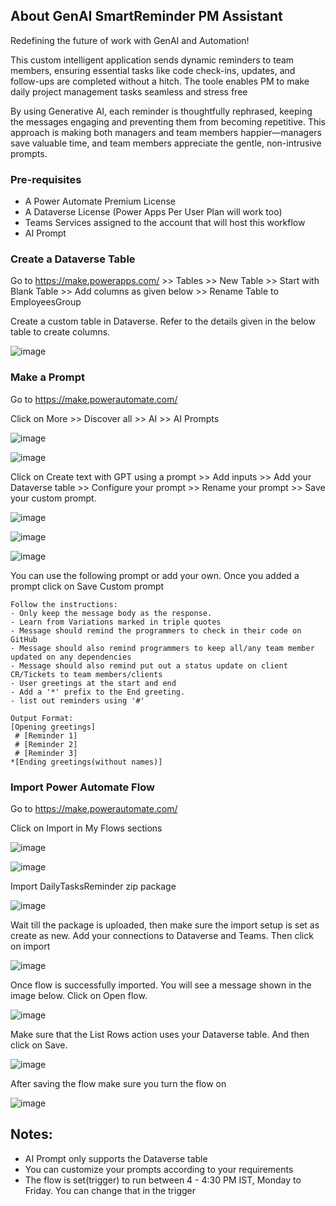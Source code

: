 ## About GenAI SmartReminder PM Assistant
Redefining the future of work with GenAI and Automation!

This custom intelligent application sends dynamic reminders to team members, ensuring essential tasks like code check-ins, updates, and follow-ups are completed without a hitch. The toole enables PM to make daily project management tasks seamless and stress free

By using Generative AI, each reminder is thoughtfully rephrased, keeping the messages engaging and preventing them from becoming repetitive. This approach is making both managers and team members happier—managers save valuable time, and team members appreciate the gentle, non-intrusive prompts.

### Pre-requisites
- A Power Automate Premium License
- A Dataverse License (Power Apps Per User Plan will work too)
- Teams Services assigned to the account that will host this workflow
- AI Prompt

### Create a Dataverse Table

Go to https://make.powerapps.com/ >> Tables >> New Table >> Start with Blank Table >> Add columns as given below >> Rename Table to EmployeesGroup

Create a custom table in Dataverse. Refer to the details given in the below table to create columns.

![image](https://github.com/user-attachments/assets/b898a340-72ec-4201-aede-b0b81cdbb33c)

### Make a Prompt
Go to https://make.powerautomate.com/

Click on More >> Discover all >> AI >> AI Prompts

![image](https://github.com/user-attachments/assets/fa1c4407-210c-4ff6-8a32-10f3e4761e76)

![image](https://github.com/user-attachments/assets/e15d1fb4-52fd-431f-8745-7d2e504b472d)

Click on Create text with GPT using a prompt >> Add inputs >> Add your Dataverse table >> Configure your prompt >> Rename your prompt >> Save your custom prompt.

![image](https://github.com/user-attachments/assets/48b9262b-adcd-4b01-86bb-780ddbb2fc14)

![image](https://github.com/user-attachments/assets/11da99ed-3db0-4a77-9a2b-145effb4ad64)

![image](https://github.com/user-attachments/assets/3ba61afd-0494-46ff-87ed-289a3cb653a5)

You can use the following prompt or add your own. Once you added a prompt click on Save Custom prompt

``` Please generate a message to be a friendly and informal tone reminder for. for Role  
Follow the instructions:
- Only keep the message body as the response.
- Learn from Variations marked in triple quotes
- Message should remind the programmers to check in their code on GitHub
- Message should also remind programmers to keep all/any team member updated on any dependencies
- Message should also remind put out a status update on client CR/Tickets to team members/clients
- User greetings at the start and end
- Add a '*' prefix to the End greeting.
- list out reminders using '#'

Output Format:
[Opening greetings]
 # [Reminder 1]
 # [Reminder 2]
 # [Reminder 3] 
*[Ending greetings(without names)]
```

### Import Power Automate Flow

Go to https://make.powerautomate.com/

Click on Import in My Flows sections

![image](https://github.com/user-attachments/assets/8cd19ec5-bf68-4fbc-9ada-579e3714b9a4)

![image](https://github.com/user-attachments/assets/9499ec30-e0a3-476e-bb04-25dde2d130a7)

Import DailyTasksReminder zip package

![image](https://github.com/user-attachments/assets/da552476-9d86-4851-9fc0-770ae12ee99a)

Wait till the package is uploaded, then make sure the import setup is set as create as new. Add your connections to Dataverse and Teams. Then click on import

![image](https://github.com/user-attachments/assets/3a2aaa5f-7dc8-4112-8660-7e8de4c4e210)

Once flow is successfully imported. You will see a message shown in the image below. Click on Open flow.

![image](https://github.com/user-attachments/assets/ecc01081-f1ad-4736-90f7-8f90d66adb6e)

Make sure that the List Rows action uses your Dataverse table. And then click on Save.

![image](https://github.com/user-attachments/assets/2d5e6504-eaf1-4827-bb04-ba446a8a87a7)

After saving the flow make sure you turn the flow on

![image](https://github.com/user-attachments/assets/5ff5dba8-ff09-489b-9010-563ea436f774)

## Notes:
- AI Prompt only supports the Dataverse table
- You can customize your prompts according to your requirements
- The flow is set(trigger) to run between 4 - 4:30 PM IST, Monday to Friday. You can change that in the trigger

